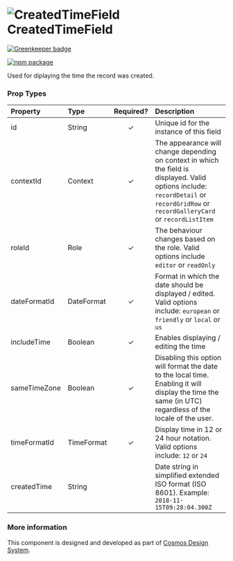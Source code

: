 # ![CreatedTimeField](https://user-images.githubusercontent.com/44801418/48110635-ce9e3980-e27f-11e8-82c4-4e643370a85f.png) CreatedTimeField

[![Greenkeeper badge](https://badges.greenkeeper.io/entercosmos/created-time-field.svg)](https://greenkeeper.io/)

[![npm package][npm-badge]][npm]

Used for diplaying the time the record was created.

### Prop Types

| Property | Type | Required? | Description |
|:---|:---|:---:|:---|
| id | String | ✓ | Unique id for the instance of this field |
| contextId | Context | ✓ | The appearance will change depending on context in which the field is displayed. Valid options include: `recordDetail` or `recordGridRow` or `recordGalleryCard` or `recordListItem` |
| roleId | Role | ✓ | The behaviour changes based on the role. Valid options include `editor` or `readOnly` |
| dateFormatId | DateFormat | ✓ | Format in which the date should be displayed / edited. Valid options include: `european` or `friendly` or `local` or `us` |
| includeTime | Boolean | ✓ | Enables displaying / editing the time |
| sameTimeZone | Boolean | ✓ | Disabling this option will format the date to the local time. Enabling it will display the time the same (in UTC) regardless of the locale of the user. |
| timeFormatId | TimeFormat | ✓ | Display time in 12 or 24 hour notation. Valid options include: `12` or `24` |
| createdTime | String |  | Date string in simplified extended ISO format (ISO 8601). Example: `2018-11-15T09:28:04.300Z` |

### More information

This component is designed and developed as part of [Cosmos Design System][cmds]. 

[cmds]: https://github.com/entercosmos/cosmos
[npm-badge]: https://img.shields.io/npm/v/@cmds/date-field.svg
[npm]: https://www.npmjs.com/package/@cmds/date-field
